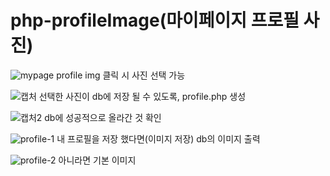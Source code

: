 # php-profileImage(마이페이지 프로필 사진)

 ![mypage](https://user-images.githubusercontent.com/114225559/192100679-54dca8e3-3fa9-4176-81e5-d6a6e82d0daa.PNG)
 profile img 클릭 시 사진 선택 가능


 ![캡처](https://user-images.githubusercontent.com/114225559/192100626-755ab363-dbdd-4ad3-8afa-3110bf6a3054.PNG)
 선택한 사진이 db에 저장 될 수 있도록, profile.php 생성
 
 
 ![캡처2](https://user-images.githubusercontent.com/114225559/192100628-be03ac89-05ae-4a09-b24d-baf893854eec.PNG)
 db에 성공적으로 올라간 것 확인

 
![profile-1](https://user-images.githubusercontent.com/114225559/192100616-7aca639e-75d0-4dde-b62f-b4f4ae42e9c7.PNG)
내 프로필을 저장 했다면(이미지 저장) db의 이미지 출력


![profile-2](https://user-images.githubusercontent.com/114225559/192100621-1e7995f6-eab8-4c9a-86be-347112e5c5c1.PNG)
아니라면 기본 이미지 

